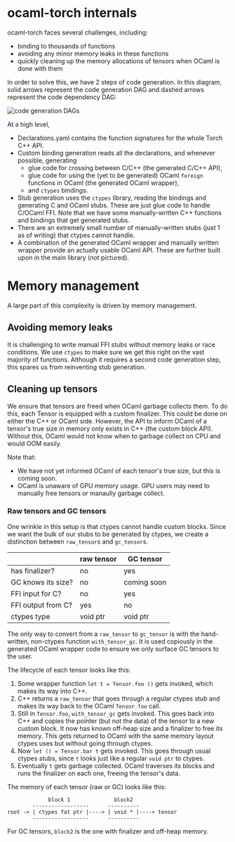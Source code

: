 # ocaml-torch internals

ocaml-torch faces several challenges, including:
* binding to thousands of functions
* avoiding any minor memory leaks in these functions
* quickly cleaning up the memory allocations of tensors when OCaml is done with them

In order to solve this, we have 2 steps of code generation. In this diagram, solid arrows
represent the code generation DAG and dashed arrows represent the code dependency DAG:

![code generation DAGs](./images/codegen_graph.png)

At a high level,

* Declarations.yaml contains the function signatures for the whole Torch C++ API.
* Custom binding generation reads all the declarations, and whenever possible, generating
  * glue code for crossing between C/C++ (the generated C/C++ API),
  * glue code for using the (yet to be generated) OCaml `foreign` functions in OCaml (the generated OCaml wrapper),
  * and `ctypes` bindings.
* Stub generation uses the `ctypes` library, reading the bindings and generating C and
  OCaml stubs. These are just glue code to handle C/OCaml FFI. Note that we have some
  manually-written C++ functions and bindings that get generated stubs.
* There are an extremely small number of manually-written stubs (just 1 as of writing)
  that ctypes cannot handle.
* A combination of the generated OCaml wrapper and manually written wrapper provide an
  actually usable OCaml API. These are further built upon in the main library (not
  pictured).

# Memory management

A large part of this complexity is driven by memory management.

## Avoiding memory leaks

It is challenging to write manual FFI stubs without memory leaks or race conditions. We
use `ctypes` to make sure we get this right on the vast majority of functions. Although it
requires a second code generation step, this spares us from reinventing stub generation.

## Cleaning up tensors

We ensure that tensors are freed when OCaml garbage collects them. To do this, each Tensor
is equipped with a custom finalizer. This could be done on either the C++ or OCaml side.
However, the API to inform OCaml of a tensor's true size in memory only exists in C++ (the
custom block API). Without this, OCaml would not know when to garbage collect on CPU and
would OOM easily.


Note that:

* We have not yet informed OCaml of each tensor's true size, but this is coming soon.
* OCaml is unaware of GPU memory usage. GPU users may need to manually free tensors or
  manaully garbage collect.

### Raw tensors and GC tensors

One wrinkle in this setup is that ctypes cannot handle custom blocks. Since we want the
bulk of our stubs to be generated by ctypes, we create a distinction between `raw_tensor`s
and `gc_tensor`s.

|                    | raw tensor | GC tensor   |
|--------------------|------------|-------------|
| has finalizer?     | no         | yes         |
| GC knows its size? | no         | coming soon |
| FFI input for C?   | no         | yes         |
| FFI output from C? | yes        | no          |
| ctypes type        | void ptr   | void ptr    |

The only way to convert from a `raw_tensor` to `gc_tensor` is with the hand-written,
non-ctypes function `with_tensor_gc`. It is used copiously in the generated OCaml wrapper
code to ensure we only surface GC tensors to the user.

The lifecycle of each tensor looks like this:

1. Some wrapper function `let t = Tensor.foo ()` gets invoked, which makes its way into C++.
2. C++ returns a `raw_tensor` that goes through a regular ctypes stub and makes its way
   back to the OCaml `Tensor.foo` call.
3. Still in `Tensor.foo`, `with_tensor_gc` gets invoked. This goes back into C++ and
   copies the pointer (but not the data) of the tensor to a new custom block. It now has
   known off-heap size and a finalizer to free its memory. This gets returned to OCaml
   with the same memory layout ctypes uses but without going through ctypes.
4. Now `let () = Tensor.bar t` gets invoked. This goes through usual ctypes stubs, since
   `t` looks just like a regular `void ptr` to ctypes.
5. Eventually `t` gets garbage collected. OCaml traverses its blocks and runs the
   finalizer on each one, freeing the tensor's data.

The memory of each tensor (raw or GC) looks like this:

```
             block 1              block2
        ------------------      ----------
root -> | ctypes fat ptr |----> | void * |----> tensor
        ------------------      ----------

```

For GC tensors, `block2` is the one with finalizer and off-heap memory.
